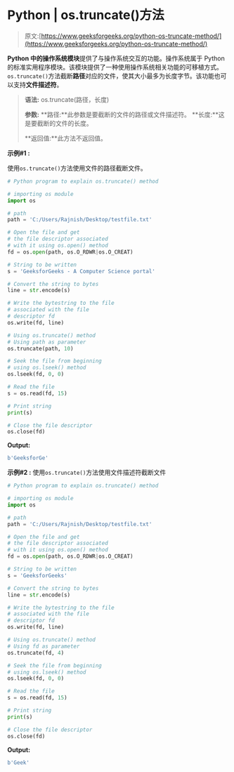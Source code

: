 # Python | os.truncate()方法

> 原文:[https://www.geeksforgeeks.org/python-os-truncate-method/](https://www.geeksforgeeks.org/python-os-truncate-method/)

**Python 中的操作系统模块**提供了与操作系统交互的功能。操作系统属于 Python 的标准实用程序模块。该模块提供了一种使用操作系统相关功能的可移植方式。
`os.truncate()`方法截断**路径**对应的文件，使其大小最多为长度字节。该功能也可以支持**文件描述符**。

> **语法:** os.truncate(路径，长度)
> 
> **参数:**
> **路径:**此参数是要截断的文件的路径或文件描述符。
> **长度:**这是要截断的文件的长度。
> 
> **返回值:**此方法不返回值。

**示例#1 :**

使用`os.truncate()`方法使用文件的路径截断文件。

```py
# Python program to explain os.truncate() method 

# importing os module 
import os 

# path 
path = 'C:/Users/Rajnish/Desktop/testfile.txt'

# Open the file and get
# the file descriptor associated
# with it using os.open() method
fd = os.open(path, os.O_RDWR|os.O_CREAT)

# String to be written
s = 'GeeksforGeeks - A Computer Science portal'

# Convert the string to bytes 
line = str.encode(s)

# Write the bytestring to the file 
# associated with the file 
# descriptor fd 
os.write(fd, line)

# Using os.truncate() method
# Using path as parameter
os.truncate(path, 10)

# Seek the file from beginning
# using os.lseek() method
os.lseek(fd, 0, 0)

# Read the file
s = os.read(fd, 15)

# Print string
print(s)

# Close the file descriptor 
os.close(fd)
```

**Output:**

```py
b'GeeksforGe'

```

**示例#2 :**
使用`os.truncate()`方法使用文件描述符截断文件

```py
# Python program to explain os.truncate() method 

# importing os module 
import os 

# path 
path = 'C:/Users/Rajnish/Desktop/testfile.txt'

# Open the file and get
# the file descriptor associated
# with it using os.open() method
fd = os.open(path, os.O_RDWR|os.O_CREAT)

# String to be written
s = 'GeeksforGeeks'

# Convert the string to bytes 
line = str.encode(s)

# Write the bytestring to the file 
# associated with the file 
# descriptor fd 
os.write(fd, line)

# Using os.truncate() method
# Using fd as parameter
os.truncate(fd, 4)

# Seek the file from beginning
# using os.lseek() method
os.lseek(fd, 0, 0)

# Read the file
s = os.read(fd, 15)

# Print string
print(s)

# Close the file descriptor 
os.close(fd)
```

**Output:**

```py
b'Geek'

```